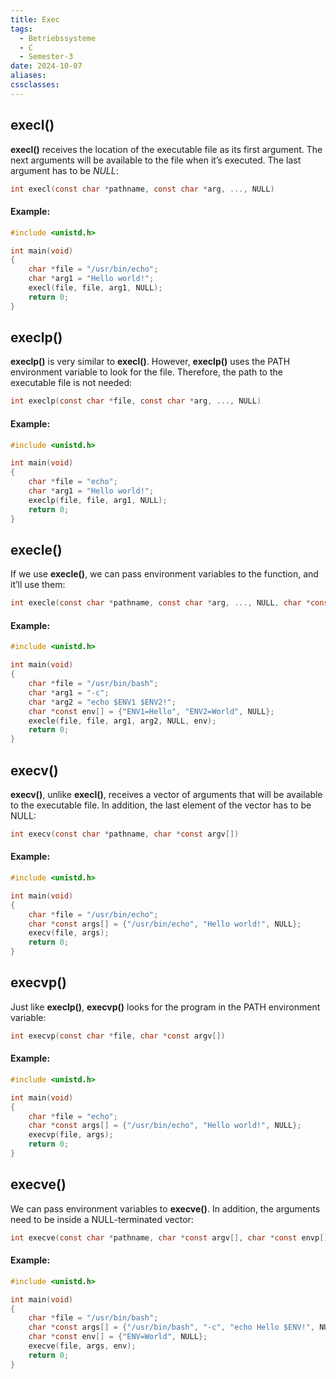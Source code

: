 ```yaml
---
title: Exec
tags:
  - Betriebssysteme
  - C
  - Semester-3
date: 2024-10-07
aliases: 
cssclasses:
---
```

## execl()
**execl()** receives the location of the executable file as its first argument. The next arguments will be available to the file when it’s executed. The last argument has to be _NULL_:<br>
```c
int execl(const char *pathname, const char *arg, ..., NULL)
```
#### Example:
```c
#include <unistd.h> 

int main(void) 
{ 
	char *file = "/usr/bin/echo"; 
	char *arg1 = "Hello world!"; 
	execl(file, file, arg1, NULL); 
	return 0; 
}
```

## execlp()
**execlp()** is very similar to **execl()**. However, **execlp()** uses the PATH environment variable to look for the file. Therefore, the path to the executable file is not needed:<br>
```c
int execlp(const char *file, const char *arg, ..., NULL)
```
#### Example:
```c
#include <unistd.h> 

int main(void) 
{ 
	char *file = "echo"; 
	char *arg1 = "Hello world!";
	execlp(file, file, arg1, NULL); 
	return 0; 
}
```

## execle()
If we use **execle()**, we can pass environment variables to the function, and it’ll use them:<br>
```c
int execle(const char *pathname, const char *arg, ..., NULL, char *const envp[])
```
#### Example:
```c
#include <unistd.h> 

int main(void) 
{ 
	char *file = "/usr/bin/bash"; 
	char *arg1 = "-c"; 
	char *arg2 = "echo $ENV1 $ENV2!"; 
	char *const env[] = {"ENV1=Hello", "ENV2=World", NULL}; 
	execle(file, file, arg1, arg2, NULL, env); 
	return 0; 
}
```

## execv()

**execv()**, unlike **execl()**, receives a vector of arguments that will be available to the executable file. In addition, the last element of the vector has to be NULL:<br>
```c
int execv(const char *pathname, char *const argv[])
```
#### Example:
```c
#include <unistd.h> 

int main(void) 
{ 
	char *file = "/usr/bin/echo"; 
	char *const args[] = {"/usr/bin/echo", "Hello world!", NULL}; 
	execv(file, args); 
	return 0; 
}
```

## execvp()

Just like **execlp()**, **execvp()** looks for the program in the PATH environment variable:<br>
```c
int execvp(const char *file, char *const argv[])
```
#### Example:
```c
#include <unistd.h> 

int main(void) 
{ 
	char *file = "echo"; 
	char *const args[] = {"/usr/bin/echo", "Hello world!", NULL}; 
	execvp(file, args); 
	return 0; 
}
```

## execve()

We can pass environment variables to **execve()**. In addition, the arguments need to be inside a NULL-terminated vector:<br>
```c
int execve(const char *pathname, char *const argv[], char *const envp[])
```
#### Example:
```c
#include <unistd.h> 

int main(void) 
{ 
	char *file = "/usr/bin/bash"; 
	char *const args[] = {"/usr/bin/bash", "-c", "echo Hello $ENV!", NULL}; 
	char *const env[] = {"ENV=World", NULL}; 
	execve(file, args, env); 
	return 0; 
}
```

